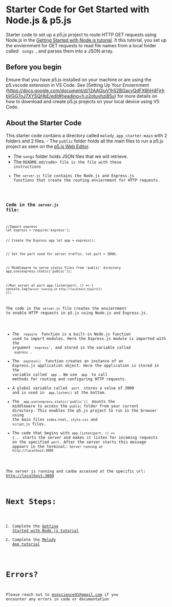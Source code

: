 # Starter Code for Get Started with Node.js & p5.js
Starter code to set up a p5.js project to route HTTP GET requests using Node.js in the [Getting Started with Node.js tutorial](https://docs.google.com/document/d/1n6Je0Lzht2ibQmN1st1ccth47ppNhIYtMBTOwNAAFdo/edit?usp=sharing). It this tutorial, you set up the enviernment for GET requests to read file names from a local folder called <code> songs </code>, and parses them into a JSON array. 

## Before you begin
Ensure that you have p5.js installed on your machine or are using the p5.vscode extension in VS Code. See  [Setting Up Your Enviernment (https://docs.google.com/document/d/12AAGiuV1hS2BGacyQdFX6hH4FjrhbVGG7oJ7XYSQHbE/edit#heading=h.o2otuvhzi85u) for more details on how to download and create p5.js projects on your local device using VS Code. 

## About the Starter Code
This starter code contains a directory called <code>melody_app_starter-main</code> with 2 folders and 2 files. - The <code>public</code> folder holds all the main files to run a p5.js project as seen on the [p5.js Web Editor](https://editor.p5js.org/).
- The <code>songs</code> folder holds JSON files that we will retrieve.
- The <code>README.md/code> file is the file with these instructions
- The <code>server.js</code> file contains the Node.js and Express.js functions that create the routing enviernment for HTTP requests.

### Code in the <code>server.js</code> file:

<code>
//Import express
let express = require('express');

// Create the Express app
let app = express();

// Set the port used for server traffic.
let port = 3000;

// Middleware to serve static files from 'public' directory
app.use(express.static('public'));

//Run server at port
app.listen(port, () => {
 console.log(`Server running at http://localhost:${port}`);
});
</code>

The code in the <code>server.js</code> file creates the enviernment to enable HTTP requests in p5.js using Node.js and Express.js.
- The <code> require </code> function is a built-in Node.js function used to import modules. Here the Express.js module is imported with the argument <code>'express'</code>, and stored in the variable called <code> express </code>.
- The <code> express() </code> function creates an instance of an Express.js application object. Here the application is stored in the variable called <code> app </code>. We use <code> app </code> to call methods for routing and configuring HTTP requests.
- A global variable called <code> port </code> stores a value of 3000 and is used in <code> app.listen()</code> at the bottom.
- The <code> app.use(express.static('public')) </code> mounts the middleware to access the <code>public</code> folder from your current directory. This enables the p5.js project to run in the browser using the main files <code>index.html</code>, <code>style.css</code>  and <code>script.js</code> files. 
- The code that begins with <code>app.listen(port, () => {...</code> starts the server and makes it listen for incoming requests on the specified <code>port</code>. After the server starts this message appears in the terminal: <code>Server running at http://localhost:3000</code>

The server is running and canbe accessed at the specific url: [http://localhost:3000](http://localhost:3000)

# Next Steps:
1. Complete the [Getting Started with Node.js tutorial](https://docs.google.com/document/d/1n6Je0Lzht2ibQmN1st1ccth47ppNhIYtMBTOwNAAFdo/edit?usp=sharing)
2. Complete the [Melody App tutorial](https://docs.google.com/document/d/1mzJv-7qU1_CmkWI0ZFeqf3CeBfpOOVIrvPRZtxqFxRI/edit?usp=sharing)

# Errors?
Please reach out to msqscience91@gmail.com if you encounter any errors in code or documentation
